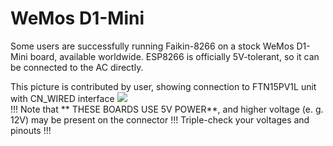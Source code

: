 # WeMos D1-Mini

Some users are successfully running Faikin-8266 on a stock WeMos D1-Mini board, available worldwide.
ESP8266 is officially 5V-tolerant, so it can be connected to the AC directly.

This picture is contributed by user, showing connection to FTN15PV1L unit with CN_WIRED interface
<img src="D1Mini-CN_WIRED.jpg"><BR>
!!! Note that ** THESE BOARDS USE 5V POWER**, and higher voltage (e. g. 12V) may be present on the connector !!!
Triple-check your voltages and pinouts !!!
